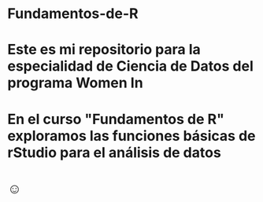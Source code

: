 # Fundamentos-de-R

# Este es mi repositorio para la especialidad de Ciencia de Datos del programa Women In 
# En el curso "Fundamentos de R" exploramos las funciones básicas de rStudio para el análisis de datos
# ☺ 
